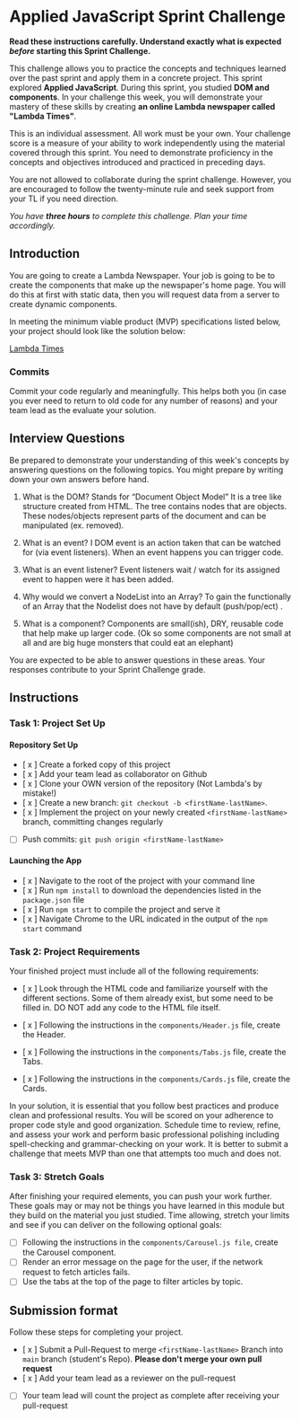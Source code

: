 # Applied JavaScript Sprint Challenge

**Read these instructions carefully. Understand exactly what is expected _before_ starting this Sprint Challenge.**

This challenge allows you to practice the concepts and techniques learned over the past sprint and apply them in a concrete project. This sprint explored **Applied JavaScript**. During this sprint, you studied **DOM and components**. In your challenge this week, you will demonstrate your mastery of these skills by creating **an online Lambda newspaper called "Lambda Times"**.

This is an individual assessment. All work must be your own. Your challenge score is a measure of your ability to work independently using the material covered through this sprint. You need to demonstrate proficiency in the concepts and objectives introduced and practiced in preceding days.

You are not allowed to collaborate during the sprint challenge. However, you are encouraged to follow the twenty-minute rule and seek support from your TL if you need direction.

_You have **three hours** to complete this challenge. Plan your time accordingly._

## Introduction

You are going to create a Lambda Newspaper. Your job is going to be to create the components that make up the newspaper's home page. You will do this at first with static data, then you will request data from a server to create dynamic components.

In meeting the minimum viable product (MVP) specifications listed below, your project should look like the solution below:

[Lambda Times](https://tk-assets.lambdaschool.com/83869a99-62dc-4896-be79-f5ad1885631b_Sprint-Challenge.gif)

### Commits

Commit your code regularly and meaningfully. This helps both you (in case you ever need to return to old code for any number of reasons) and your team lead as the evaluate your solution.

## Interview Questions

Be prepared to demonstrate your understanding of this week's concepts by answering questions on the following topics. You might prepare by writing down your own answers before hand.

1. What is the DOM?
	Stands for  “Document Object Model” It is a tree like structure created from HTML. The tree contains nodes that are objects. These nodes/objects represent parts of the document and can be manipulated (ex. removed).


2. What is an event?
	I DOM event is an action taken that can be watched for (via event listeners). When an event happens you can trigger code. 


3. What is an event listener?
	Event listeners wait / watch for its assigned event to happen were it has been added. 

4. Why would we convert a NodeList into an Array?
	To gain the functionally of an Array that the Nodelist does not have by default (push/pop/ect) . 

5. What is a component?
	Components are small(ish), DRY, reusable code that help make up larger code. 
	(Ok so some components are not small at all and are big huge monsters that could eat an elephant)

You are expected to be able to answer questions in these areas. Your responses contribute to your Sprint Challenge grade.

## Instructions

### Task 1: Project Set Up

#### Repository Set Up

- [ x ] Create a forked copy of this project
- [ x ] Add your team lead as collaborator on Github
- [ x ] Clone your OWN version of the repository (Not Lambda's by mistake!)
- [ x ] Create a new branch: `git checkout -b <firstName-lastName>`.
- [ x ] Implement the project on your newly created `<firstName-lastName>` branch, committing changes regularly
- [  ] Push commits: `git push origin <firstName-lastName>`

#### Launching the App

- [ x ] Navigate to the root of the project with your command line
- [ x ] Run `npm install` to download the dependencies listed in the `package.json` file
- [ x ] Run `npm start` to compile the project and serve it
- [ x ] Navigate Chrome to the URL indicated in the output of the `npm start` command

### Task 2: Project Requirements

Your finished project must include all of the following requirements:

- [ x ] Look through the HTML code and familiarize yourself with the different sections. Some of them already exist, but some need to be filled in. DO NOT add any code to the HTML file itself.

- [ x ] Following the instructions in the `components/Header.js` file, create the Header.

- [ x ] Following the instructions in the `components/Tabs.js` file, create the Tabs.

- [ x ] Following the instructions in the `components/Cards.js` file, create the Cards.

In your solution, it is essential that you follow best practices and produce clean and professional results. You will be scored on your adherence to proper code style and good organization. Schedule time to review, refine, and assess your work and perform basic professional polishing including spell-checking and grammar-checking on your work. It is better to submit a challenge that meets MVP than one that attempts too much and does not.

### Task 3: Stretch Goals

After finishing your required elements, you can push your work further. These goals may or may not be things you have learned in this module but they build on the material you just studied. Time allowing, stretch your limits and see if you can deliver on the following optional goals:

- [ ] Following the instructions in the `components/Carousel.js file`, create the Carousel component.
- [ ] Render an error message on the page for the user, if the network request to fetch articles fails.
- [ ] Use the tabs at the top of the page to filter articles by topic.

## Submission format

Follow these steps for completing your project.

- [ x ] Submit a Pull-Request to merge `<firstName-lastName>` Branch into `main` branch (student's  Repo). **Please don't merge your own pull request**
- [ x ] Add your team lead as a reviewer on the pull-request
- [ ] Your team lead will count the project as complete after receiving your pull-request
